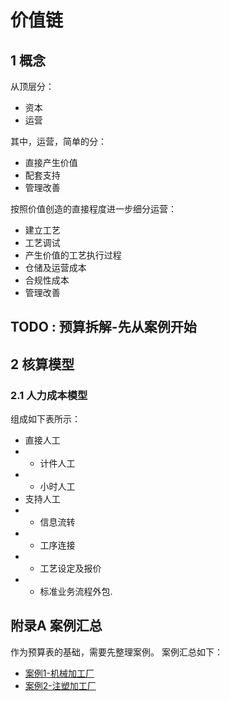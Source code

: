 # 价值链

## 1 概念
从顶层分：  
* 资本  
* 运营  

其中，运营，简单的分：  
* 直接产生价值  
* 配套支持  
* 管理改善  

按照价值创造的直接程度进一步细分运营：  
* 建立工艺  
* 工艺调试  
* 产生价值的工艺执行过程  
* 仓储及运营成本
* 合规性成本
* 管理改善

## TODO : 预算拆解-先从案例开始

## 2 核算模型

### 2.1 人力成本模型
组成如下表所示：  
* 直接人工
* * 计件人工 
* * 小时人工
* 支持人工
* * 信息流转
* * 工序连接
* * 工艺设定及报价
* * 标准业务流程外包. 


## 附录A 案例汇总  
作为预算表的基础，需要先整理案例。
案例汇总如下：  
* [案例1-机械加工厂](case1/README.md)  
* [案例2-注塑加工厂](case2/README.md)
